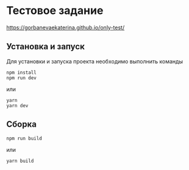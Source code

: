 # Тестовое задание

https://gorbanevaekaterina.github.io/only-test/

## Установка и запуск

Для установки и запуска проекта необходимо выполнить команды

```
npm install
npm run dev
```

или

```
yarn
yarn dev
```

## Сборка

```
npm run build
```

или

```
yarn build
```
